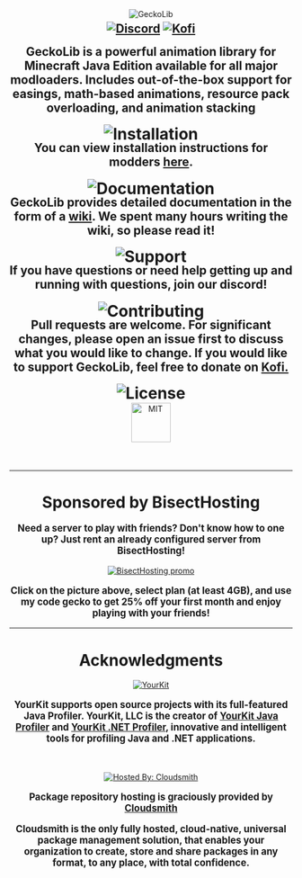 <style>
    .titleImg {
        text-align:center;
        margin:0 auto;
        max-width: 1600px;
    }
    .descText {
        text-align:center;
        font-weight:bold;
        font-size:1.5em;
        margin-top:-5px;
    }
    .promoText {
        text-align:center;
        font-weight:bold;
        font-size:1.2em;
    }
</style>

<p class="titleImg" style="margin-bottom:10px">
<img src="https://www.bisecthosting.com/images/CF/GeckoLib/bh_GL_header.png" alt="GeckoLib"/>
</p>
<p class="descText">
<a href="https://discord.gg/pPEqBgJtZW"><img src="https://img.shields.io/discord/730912704776110121?color=green&label=Discord&logo=Discord&logoColor=green&style=for-the-badge" alt="Discord"/></a>
<a href="https://ko-fi.com/geckolib"><img src="https://shields.io/badge/kofi-Buy_a_coffee-ff5f5f?logo=ko-fi&type=patrons&style=for-the-badge&color=green&logoColor=green" alt="Kofi"/></a>
</p>
<h2 class="descText">
GeckoLib is a powerful animation library for Minecraft Java Edition available for all major modloaders. Includes out-of-the-box support for easings, math-based animations, resource pack overloading, and animation stacking
</h2>

<h1 class="titleImg">
<img src="https://f000.backblazeb2.com/file/softwarelocker/bh_GL_2.png" alt="Installation"/> 
</h1>
<h2 class="descText">
You can view installation instructions for modders <a href="https://github.com/bernie-g/geckolib/wiki/Installation-(Geckolib4)">here</a>.
</h2>

<h1 class="titleImg">
    <img src="https://f000.backblazeb2.com/file/softwarelocker/bh_GL_3.png" alt="Documentation"/> 
</h1>
<h2 class="descText">
GeckoLib provides detailed documentation in the form of a <a href="https://github.com/bernie-g/geckolib/wiki/Installation-(Geckolib4)">wiki</a>. We spent many hours writing the wiki, so please read it!
</h2>

<h1 class="titleImg">
<img src="https://f000.backblazeb2.com/file/softwarelocker/bh_GL_4.png" alt="Support"/> 
</h1>
<h2 class="descText">
If you have questions or need help getting up and running with questions, join our discord!
</h2>

<h1 class="titleImg">
<img src="https://f000.backblazeb2.com/file/softwarelocker/bh_GL_5.png" alt="Contributing"/>
</h1>
<h2 class="descText">
Pull requests are welcome. For significant changes, please open an issue first to discuss what you would like to change. If you would like to support GeckoLib, feel free to donate on <a href="https://ko-fi.com/geckolib">Kofi.</a>
</h2>

<h1 class="titleImg">
<img src="https://f000.backblazeb2.com/file/softwarelocker/bh_GL_6.png" alt="License"/> 
</h1>
<p class="titleImg" style="margin-bottom:50px">
<img src="https://img.shields.io/github/license/bernie-g/geckolib?style=for-the-badge" alt="MIT" height="70"/> 
</p>

<hr>
<h1 style="font-size:2em; text-align:center">
Sponsored by BisectHosting
</h1>

<p class="promoText">
Need a server to play with friends? Don't know how to one up? Just rent an already configured server from BisectHosting!
</p>
<p class="titleImg">
<a href="https://bisecthosting.com/gecko"><img src="https://f000.backblazeb2.com/file/softwarelocker/bh_GL_promo.png" alt="BisectHosting promo"/></a>
</p>
<p class="promoText">
Click on the picture above, select plan (at least 4GB), and use my code gecko to get 25% off your first month and enjoy playing with your friends!
</p>

<hr>
<h1 style="font-size:2em; text-align:center">
Acknowledgments
</h1>

<p class="titleImg">
<a href="https://www.yourkit.com/"><img src="https://www.yourkit.com/images/yklogo.png" alt="YourKit"/></a>
</p>
<p class="promoText">
YourKit supports open source projects with its full-featured Java Profiler. YourKit, LLC is the creator of <a href="https://www.yourkit.com/java/profiler/">YourKit Java Profiler</a> and <a href="https://www.yourkit.com/.net/profiler/">YourKit .NET Profiler</a>, innovative and intelligent tools for profiling Java and .NET applications.
</p>

<p class="titleImg" style="margin-top:50px">
<a href="https://cloudsmith.com"><img src="https://img.shields.io/badge/OSS%20hosting%20by-cloudsmith-blue?logo=cloudsmith&style=for-the-badge" alt="Hosted By: Cloudsmith"/></a>
</p>
<p class="promoText">
Package repository hosting is graciously provided by <a href="https://www.cloudsmith.com">Cloudsmith</a>
</p>
<p class="promoText">
Cloudsmith is the only fully hosted, cloud-native, universal package management solution, that
enables your organization to create, store and share packages in any format, to any place, with total
confidence.
</p>
